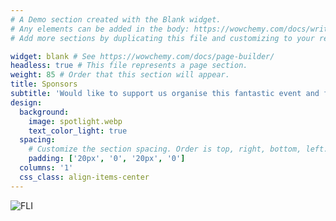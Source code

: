 ```yaml
---
# A Demo section created with the Blank widget.
# Any elements can be added in the body: https://wowchemy.com/docs/writing-markdown-latex/
# Add more sections by duplicating this file and customizing to your requirements.

widget: blank # See https://wowchemy.com/docs/page-builder/
headless: true # This file represents a page section.
weight: 85 # Order that this section will appear.
title: Sponsors
subtitle: 'Would like to support us organise this fantastic event and future editions? [Contact Us](#contact)'
design:
  background:
    image: spotlight.webp
    text_color_light: true
  spacing:
    # Customize the section spacing. Order is top, right, bottom, left.
    padding: ['20px', '0', '20px', '0']
  columns: '1'
  css_class: align-items-center
---
```


![FLI](logo.png)

